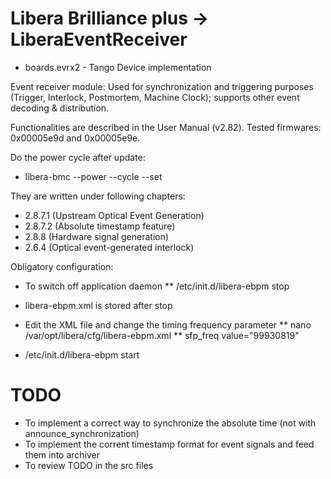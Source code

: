 # Libera Brilliance plus -> LiberaEventReceiver
* boards.evrx2  -  Tango Device implementation

Event receiver module: Used for synchronization and triggering purposes (Trigger, Interlock, Postmortem, Machine Clock); supports other event decoding & distribution.

Functionalities are described in the User Manual (v2.82). Tested firmwares: 0x00005e9d and 0x00005e9e.

Do the power cycle after update:

* libera-bmc --power --cycle --set

They are written under following chapters:

* 2.8.7.1 (Upstream Optical Event Generation)
* 2.8.7.2 (Absolute timestamp feature)
* 2.8.8 (Hardware signal generation)
* 2.6.4 (Optical event-generated interlock)

Obligatory configuration:

* To switch off application daemon
** /etc/init.d/libera-ebpm stop
* libera-ebpm.xml is stored after stop

* Edit the XML file and change the timing frequency parameter
** nano /var/opt/libera/cfg/libera-ebpm.xml
** sfp_freq value="99930819"
* /etc/init.d/libera-ebpm start

# TODO
* To implement a correct way to synchronize the absolute time (not with announce_synchronization)
* To implement the corrent timestamp format for event signals and feed them into archiver
* To review TODO in the src files
